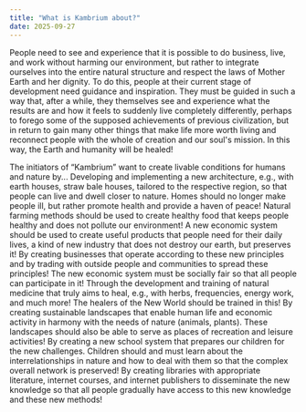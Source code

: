 ```yaml
---
title: "What is Kambrium about?"
date: 2025-09-27
---
```


People need to see and experience that it is possible to do business, live, and work without harming our environment, but rather to integrate ourselves into the entire natural structure and respect the laws of Mother Earth and her dignity. To do this, people at their current stage of development need guidance and inspiration. They must be guided in such a way that, after a while, they themselves see and experience what the results are and how it feels to suddenly live completely differently, perhaps to forego some of the supposed achievements of previous civilization, but in return to gain many other things that make life more worth living and reconnect people with the whole of creation and our soul's mission. In this way, the Earth and humanity will be healed! 

The initiators of “Kambrium” want to create livable conditions for humans and nature by... Developing and implementing a new architecture, e.g., with earth houses, straw bale houses, tailored to the respective region, so that people can live and dwell closer to nature. Homes should no longer make people ill, but rather promote health and provide a haven of peace! Natural farming methods should be used to create healthy food that keeps people healthy and does not pollute our environment! A new economic system should be used to create useful products that people need for their daily lives, a kind of new industry that does not destroy our earth, but preserves it! By creating businesses that operate according to these new principles and by trading with outside people and communities to spread these principles! The new economic system must be socially fair so that all people can participate in it! Through the development and training of natural medicine that truly aims to heal, e.g., with herbs, frequencies, energy work, and much more! The healers of the New World should be trained in this! By creating sustainable landscapes that enable human life and economic activity in harmony with the needs of nature (animals, plants). These landscapes should also be able to serve as places of recreation and leisure activities! By creating a new school system that prepares our children for the new challenges. Children should and must learn about the interrelationships in nature and how to deal with them so that the complex overall network is preserved! By creating libraries with appropriate literature, internet courses, and internet publishers to disseminate the new knowledge so that all people gradually have access to this new knowledge and these new methods! 
